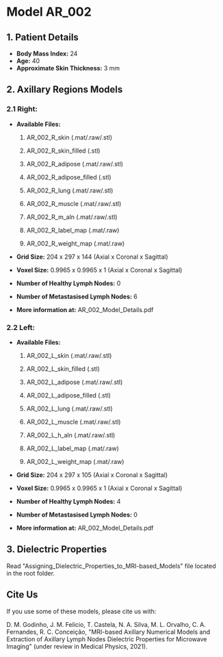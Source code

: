 # Model AR_002


## 1.	Patient Details

* **Body Mass Index:** 24
* **Age:** 40
* **Approximate Skin Thickness:** 3 mm


## 2.	Axillary Regions Models
### 2.1	Right:


* **Available Files:**
    1.	AR_002_R_skin (.mat/.raw/.stl)
    2.	AR_002_R_skin_filled (.stl)
    3.	AR_002_R_adipose (.mat/.raw/.stl)
    4.	AR_002_R_adipose_filled (.stl)
    5.	AR_002_R_lung (.mat/.raw/.stl)
    6.	AR_002_R_muscle (.mat/.raw/.stl)
    7.	AR_002_R_m_aln (.mat/.raw/.stl)

    8.	AR_002_R_label_map (.mat/.raw)
    9.	AR_002_R_weight_map (.mat/.raw)

* **Grid Size:** 204 x 297 x 144 (Axial x Coronal x Sagittal)
* **Voxel Size:** 0.9965 x 0.9965 x 1 (Axial x Coronal x Sagittal)
* **Number of Healthy Lymph Nodes:** 0
* **Number of Metastasised Lymph Nodes:** 6

* **More information at:** AR_002_Model_Details.pdf


### 2.2	Left:

* **Available Files:**
    1.	AR_002_L_skin (.mat/.raw/.stl)
    2.	AR_002_L_skin_filled (.stl)
    3.	AR_002_L_adipose (.mat/.raw/.stl)
    4.	AR_002_L_adipose_filled (.stl)
    5.	AR_002_L_lung (.mat/.raw/.stl)
    6.	AR_002_L_muscle (.mat/.raw/.stl)
    7.	AR_002_L_h_aln (.mat/.raw/.stl)

    8.	AR_002_L_label_map (.mat/.raw)
    9.	AR_002_L_weight_map (.mat/.raw)

* **Grid Size:** 204 x 297 x 105 (Axial x Coronal x Sagittal)
* **Voxel Size:** 0.9965 x 0.9965 x 1 (Axial x Coronal x Sagittal)
* **Number of Healthy Lymph Nodes:** 4
* **Number of Metastasised Lymph Nodes:** 0

* **More information at:** AR_002_Model_Details.pdf

## 3.	Dielectric Properties

Read "Assigning_Dielectric_Properties_to_MRI-based_Models" file located in the root folder.

## Cite Us

If you use some of these models, please cite us with:

D. M. Godinho, J. M. Felício, T. Castela, N. A. Silva, M. L. Orvalho, C. A. Fernandes, R. C. Conceição, "MRI-based Axillary Numerical Models and Extraction of Axillary Lymph Nodes Dielectric Properties for Microwave Imaging" (under review in Medical Physics, 2021).